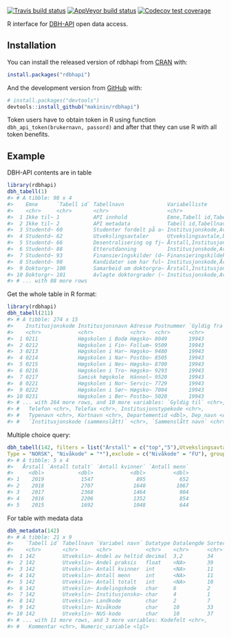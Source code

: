 
<!-- README.md is generated from README.Rmd. Please edit that file -->

<!-- badges: start -->

[![Travis build
status](https://travis-ci.org/makinin/rdbhapi.svg?branch=master)](https://travis-ci.org/makinin/rdbhapi)
[![AppVeyor build
status](https://ci.appveyor.com/api/projects/status/github/makinin/rdbhapi?branch=master&svg=true)](https://ci.appveyor.com/project/makinin/rdbhapi)
[![Codecov test
coverage](https://codecov.io/gh/makinin/rdbhapi/branch/master/graph/badge.svg)](https://codecov.io/gh/makinin/rdbhapi?branch=master)

<!-- badges: end -->

R interface for [DBH-API](https://dbh.nsd.uib.no/tjenester.action) open
data access.

## Installation

You can install the released version of rdbhapi from
[CRAN](https://CRAN.R-project.org) with:

``` r
install.packages("rdbhapi")
```

And the development version from [GitHub](https://github.com/) with:

``` r
# install.packages("devtools")
devtools::install_github("makinin/rdbhapi")
```

Token users have to obtain token in R using function
`dbh_api_token(brukernavn, passord)` and after that they can use R with
all token benefits.

## Example

DBH-API contents are in table

``` r
library(rdbhapi)
dbh_tabell(1)
#> # A tibble: 98 x 4
#>    Emne      `Tabell id` Tabellnavn              Variabelliste             
#>    <chr>     <chr>       <chr>                   <chr>                     
#>  1 Ikke til~ 1           API innhold             Emne,Tabell id,Tabellnavn~
#>  2 Ikke til~ 2           API metadata            Tabell id,Tabellnavn,Vari~
#>  3 Studentd~ 60          Studenter fordelt på a~ Institusjonskode,Avdeling~
#>  4 Studentd~ 62          Utvekslingsavtaler      Utvekslingsavtale,beskriv~
#>  5 Studentd~ 66          Desentralisering og fj~ Årstall,Institusjonskode,~
#>  6 Studentd~ 88          Etterutdanning          Institusjonskode,Avdeling~
#>  7 Studentd~ 93          Finansieringskilder (d~ Finansieringskildekode,fi~
#>  8 Studentd~ 98          Kandidater som har ful~ Institusjonskode,Årstall,~
#>  9 Doktorgr~ 100         Samarbeid om doktorgra~ Årstall,Institusjonsnavn ~
#> 10 Doktorgr~ 101         Avlagte doktorgrader (~ Institusjonskode,Avdeling~
#> # ... with 88 more rows
```

Get the whole table in R format:

``` r
library(rdbhapi)
dbh_tabell(211)
#> # A tibble: 274 x 15
#>    Institusjonskode Institusjonsnavn Adresse Postnummer `Gyldig fra`
#>    <chr>            <chr>            <chr>   <chr>      <chr>       
#>  1 0211             Høgskolen i Bodø Høgsko~ 8049       19943       
#>  2 0212             Høgskolen i Fin~ Follum~ 9509       19943       
#>  3 0213             Høgskolen i Har~ Høgsko~ 9480       19943       
#>  4 0214             Høgskolen i Nar~ Postbo~ 8505       19943       
#>  5 0215             Høgskolen i Nes~ Høgsko~ 8700       19943       
#>  6 0216             Høgskolen i Tro~ Høgsko~ 9293       19943       
#>  7 0217             Samisk høgskole  Hánnol~ 9520       19943       
#>  8 0221             Høgskolen i Nor~ Servic~ 7729       19943       
#>  9 0222             Høgskolen i Sør~ Høgsko~ 7004       19943       
#> 10 0231             Høgskolen i Ber~ Postbo~ 5020       19943       
#> # ... with 264 more rows, and 10 more variables: `Gyldig til` <chr>,
#> #   Telefon <chr>, Telefax <chr>, Institusjonstypekode <chr>,
#> #   Typenavn <chr>, Kortnavn <chr>, Departementid <dbl>, Dep_navn <chr>,
#> #   `Institusjonskode (sammenslått)` <chr>, `Sammenslått navn` <chr>
```

Multiple choice query:

``` r
dbh_tabell(142, filters = list("Årstall" = c("top","5"),Utvekslingsavtale = "ERASMUS+", 
Type = "NORSK", "Nivåkode" = "*"),exclude = c("Nivåkode" = "FU"), group_by = "Årstall")
#> # A tibble: 5 x 4
#>   Årstall `Antall totalt` `Antall kvinner` `Antall menn`
#>     <dbl>           <dbl>            <dbl>         <dbl>
#> 1    2019            1547              895           652
#> 2    2018            2707             1640          1067
#> 3    2017            2368             1464           904
#> 4    2016            2206             1352           854
#> 5    2015            1692             1048           644
```

For table with medata data

``` r
dbh_metadata(142)
#> # A tibble: 21 x 9
#>    `Tabell id` Tabellnavn `Variabel navn` Datatype Datalengde Sortering
#>    <chr>       <chr>      <chr>           <chr>    <chr>      <chr>    
#>  1 142         Utvekslin~ Andel av heltid decimal  3,2        34       
#>  2 142         Utvekslin~ Andel praksis   float    <NA>       39       
#>  3 142         Utvekslin~ Antall kvinner  int      <NA>       11       
#>  4 142         Utvekslin~ Antall menn     int      <NA>       11       
#>  5 142         Utvekslin~ Antall totalt   int      <NA>       10       
#>  6 142         Utvekslin~ Avdelingskode   char     6          2        
#>  7 142         Utvekslin~ Institusjonsko~ char     4          1        
#>  8 142         Utvekslin~ Landkode        char     2          7        
#>  9 142         Utvekslin~ Nivåkode        char     10         33       
#> 10 142         Utvekslin~ NUS-kode        char     10         37       
#> # ... with 11 more rows, and 3 more variables: Kodefelt <chr>,
#> #   Kommentar <chr>, Numeric_variable <lgl>
```
